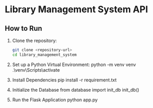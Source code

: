 # Library Management System API

## How to Run

1. Clone the repository:
   ```bash
   git clone <repository-url>
   cd library_management_system

2. Set up a Python Virtual Environment:
   python -m venv venv
   .\venv\Scripts\activate

3. Install Dependencies
   pip install -r requirement.txt

4. Initialize the Database
   from database import init_db
   init_db()

5. Run the Flask Application
   python app.py

